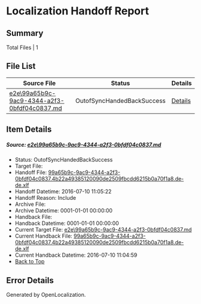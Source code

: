 # <a name='report-top'></a> Localization Handoff Report

## Summary
 Total Files | 1

## File List
 Source File | Status | Details 
 ----------- | ------ | ------- 
 [e2e\99a65b9c-9ac9-4344-a2f3-0bfdf04c0837.md](https://github.com/OpenLocalizationTestOrg/oltest/blob/f2d3df91c7ceef947e5aabf8060818dd00743ad9/e2e/99a65b9c-9ac9-4344-a2f3-0bfdf04c0837.md) | OutofSyncHandedBackSuccess | [Details](#784d90dc4bbb7bb4235799b6856583f1f3f2b6c21)

## Item Details
##### <a name='784d90dc4bbb7bb4235799b6856583f1f3f2b6c21'></a> Source: [e2e\99a65b9c-9ac9-4344-a2f3-0bfdf04c0837.md](https://github.com/OpenLocalizationTestOrg/oltest/blob/f2d3df91c7ceef947e5aabf8060818dd00743ad9/e2e/99a65b9c-9ac9-4344-a2f3-0bfdf04c0837.md)
* Status: OutofSyncHandedBackSuccess
* Target File: 
* Handoff File: [99a65b9c-9ac9-4344-a2f3-0bfdf04c0837.4b22a49385120090de2509fbcdd6215b0a70f1a8.de-de.xlf](https://github.com/OpenLocalizationTestOrg/olhandoff-e2e/blob/d9dc007ab7543ecb6ba30b8fb8ca124200f14f12/ol-handoff/OpenLocalizationTestOrg/oltest-dede-fly/ci/ht/99a65b9c-9ac9-4344-a2f3-0bfdf04c0837.4b22a49385120090de2509fbcdd6215b0a70f1a8.de-de.xlf)
* Handoff Datetime: 2016-07-10 11:05:22
* Handoff Reason: Include
* Archive File: 
* Archive Datetime: 0001-01-01 00:00:00
* Handback File: 
* Handback Datetime: 0001-01-01 00:00:00
* Current Target File: [e2e\99a65b9c-9ac9-4344-a2f3-0bfdf04c0837.md](https://github.com/OpenLocalizationTestOrg/oltest-dede-fly/blob/885aae9c25cfc31aa813972ed722bb80c79da468/e2e/99a65b9c-9ac9-4344-a2f3-0bfdf04c0837.md)
* Current Handback File: [99a65b9c-9ac9-4344-a2f3-0bfdf04c0837.4b22a49385120090de2509fbcdd6215b0a70f1a8.de-de.xlf](https://github.com/OpenLocalizationTestOrg/olhandback-e2e/blob/9a79608defb6157cf89b9fffb8184f1117297f8d/ol-handback/OpenLocalizationTestOrg/oltest-dede-fly/ci/ht/99a65b9c-9ac9-4344-a2f3-0bfdf04c0837.4b22a49385120090de2509fbcdd6215b0a70f1a8.de-de.xlf)
* Current Handback Datetime: 2016-07-10 11:04:59
* [Back to Top](#report-top)


## Error Details

Generated by OpenLocalization.
